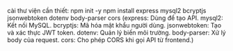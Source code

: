 cài thư viện cần thiết:
npm init -y
npm install express mysql2 bcryptjs jsonwebtoken dotenv body-parser cors
(express: Dùng để tạo API.
mysql2: Kết nối MySQL.
bcryptjs: Mã hóa mật khẩu người dùng.
jsonwebtoken: Tạo và xác thực JWT token.
dotenv: Quản lý biến môi trường.
body-parser: Xử lý body của request.
cors: Cho phép CORS khi gọi API từ frontend.)